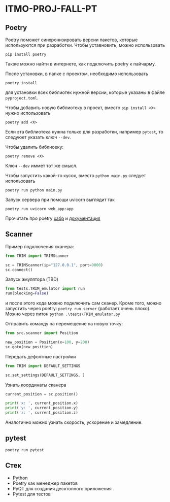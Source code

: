 # ITMO-PROJ-FALL-PT

## Poetry
Poetry поможет синхронизировать версии пакетов, которые используются при разработки.
Чтобы уставновить, можно использовать

```
pip install poetry
```
Также можно найти в интернете, как подключить poetry к пайчарму.


После установки, в папке с проектом, необходимо использовать 
```
poetry install
```
для установки всех библиотек нужной версии, которые указаны в файле `pyproject.toml`.


Чтобы добавить новую библиотеку в проект, вместо `pip install <X>` нужно использовать 
```
poetry add <X>
```
Если эта библиотека нужна только для разработки, например `pytest`, то следуюет указать ключ `--dev`.


Чтобы удалить библиоеку:
```
poetry remove <X>
```
Ключ `--dev` иммет тот же смысл.

Чтобы запустить какой-то кусок, вместо `python main.py` следует использовать
```
poetry run python main.py
```

Запуск сервера при помощи uvicorn выглядит так 
```
poetry run uvicorn web_app:app
```

Прочитать про poetry [хабр](https://habr.com/ru/post/593529/) и [документация](https://python-poetry.org/docs/cli/)

## Scanner

Пример подключения сканера:
```python
from TRIM import TRIMScanner

sc = TRIMScanner(ip="127.0.0.1", port=9000)
sc.connect()
```

Запуск эмулятора (TBD)
```python
from tests.TRIM_emulator import run
run(blocking=False)
```
и после этого кода можно подключить сам сканер.
Кроме того, можно запустить через poetry: `poetry run server` (работает очень плохо). Можно через питон `python .\tests\TRIM_emulator.py
`

Отправить команду на перемещение на новую точку:

```python
from src.scanner import Position

new_position = Position(x=100, y=200)
sc.goto(new_position)
```
Передать дефолтные настройки

```python
from TRIM import DEFAULT_SETTINGS

sc.set_settings(DEFAULT_SETTINGS, )
```

Узнать координаты сканера
```python
current_position = sc.position()

print('x: ', current_position.x)
print('y: ', current_position.y)
print('z: ', current_position.z)
```
Аналогично можно узнать скорость, ускорение и замедление. 

## pytest

```commandline
poetry run pytest
```

## Стек

* Python
* Poetry как менеджер пакетов
* PyQT для создания десктопного приложения
* Pytest для тестов

